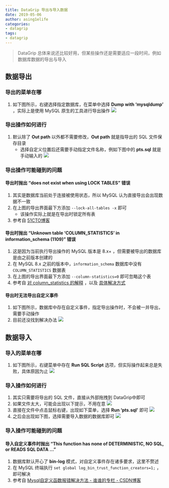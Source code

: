 ```yaml
---
title: DataGrip 导出与导入数据
date: 2019-05-06
author: asing1elife
categories:
- datagrip
tags:
- datagrip
---
```

> DataGrip 总体来说还比较好用，但某些操作还是需要适应一段时间，例如数据库数据的导出与导入  

## 数据导出

### 导出的菜单在哪
1. 如下图所示，右键选择指定数据库，在菜单中选择 **Dump with ‘mysqldump’** ，实际上是使用 MySQL 原生的工具进行导出操作
![](http://asing1elife.com/sources/images/FFE01776-D17E-4B6B-B6AA-21C6D97D3C41.png)

### 导出操作如何进行
1. 默认除了 **Out path** 以外都不需要修改，**Out path** 就是指导出的 SQL 文件保存目录
	* 选择自定义位置后还需要手动指定文件名称，例如下图中的 **pts.sql** 就是手动输入的
![](http://asing1elife.com/sources/images/B820969D-E7BD-459B-B25C-FF73273DCFE6.png)

### 导出操作可能碰到的问题

#### 导出时抛出 “does not exist when using LOCK TABLES” 错误
1. 其实是数据库当前处于连接被使用状态，所以 MySQL 认为直接导出会出现数据不一致
2. 在上图的导出界面最下方添加 `--lock-all-tables -x` 即可
	* 该操作实际上就是在导出时锁定所有表
3. 参考自 [51CTO博客](https://blog.51cto.com/michaelkang/1259799)

#### 导出时抛出 “Unknown table ‘COLUMN_STATISTICS’ in information_schema (1109)” 错误
1. 这是因为当前执行导出操作的 MySQL 版本是 8.x+ ，但需要被导出的数据库是由之前版本创建的
2. 在 MySQL 8.x 之前的版本中，`information_schema` 数据库中没有 `COLUMN_STATISTICS` 数据表
3. 在上图的导出界面最下方添加 `--column-statistics=0` 即可忽略这个表
4. 参考自 [对 column_statistics 的解释](https://my.oschina.net/u/3181526/blog/1864925) ，以及 [具体解决方式](https://serverfault.com/questions/912162/mysqldump-throws-unknown-table-column-statistics-in-information-schema-1109)

#### 导出时无法导出自定义事件
1. 如下图所示，数据库中存在自定义事件，指定导出操作时，不会被一并导出，需要手动操作
2. 目前还没找到解决办法
![](http://asing1elife.com/sources/images/9024FF58-E2F0-4D0C-96BA-2E260B0C8677.png)


## 数据导入

### 导入的菜单在哪
1. 如下图所示，右键菜单中存在 **Run SQL Script** 选项，但实际操作起来总是失败，具体原因为止
![](http://asing1elife.com/sources/images/A32A667D-67AD-43F2-8550-E794BA90BFA4.png)

### 导入操作如何进行
1. 其实只需要将导出的 SQL 文件，直接从外部拖拽到 DataGrip中即可
2. 如果文件太大，可能会出现以下提示，不用在意
![](http://asing1elife.com/sources/images/C904BD4C-4BFB-48AE-A436-6115F87888C3.png)
3. 直接在文件中点击鼠标右键，出现如下菜单，选择 **Run ‘pts.sql’** 即可
![](http://asing1elife.com/sources/images/203FB0EE-7192-4E53-A220-179F09DE856D.png)
4. 之后会出现如下图，选择需要导入数据的数据库即可
![](http://asing1elife.com/sources/images/DA2EEC24-7E12-4F48-8033-4436BC6D71DA.png)

### 导入操作可能碰到的问题

#### 导入自定义事件时抛出 “This function has none of DETERMINISTIC, NO SQL, or READS SQL DATA …”
1. 数据库默认开心了 **bin-log** 模式，对自定义事件存在诸多要求，这里不赘述
2. 在 MySQL 终端执行 `set global log_bin_trust_function_creators=1;` ，即可解决
3. 参考自 [Mysql自定义函数报错解决方法 - 谁谁的专栏 - CSDN博客](https://blog.csdn.net/CiWei007/article/details/15635151)